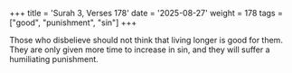 +++
title = 'Surah 3, Verses 178'
date = '2025-08-27'
weight = 178
tags = ["good", "punishment", "sin"]
+++

Those who disbelieve should not think that living longer is good for them. They are only given more time to increase in sin, and they will suffer a humiliating punishment.